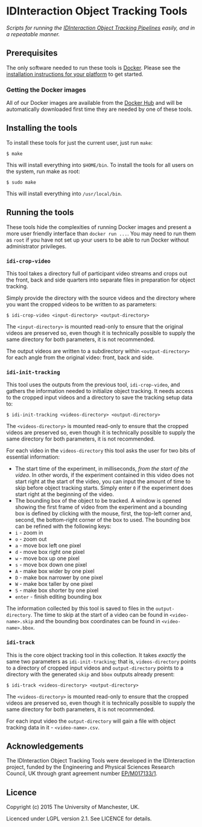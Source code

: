 # IDInteraction Object Tracking Tools

*Scripts for running the [IDInteraction Object Tracking Pipelines][pipelines] easily, and in a repeatable manner.*

## Prerequisites

The only software needed to run these tools is [Docker][docker]. Please see the [installation instructions for your platform][dockerdocs] to get started.

### Getting the Docker images

All of our Docker images are available from the [Docker Hub][dockerhub] and will be automatically downloaded first time they are needed by one of these tools.

## Installing the tools

To install these tools for just the current user, just run `make`:

```shell
$ make
```

This will install everything into `$HOME/bin`. To install the tools for all users on the system, run make as root:

```shell
$ sudo make
```

This will install everything into `/usr/local/bin`.

## Running the tools

These tools hide the complexities of running Docker images and present a more user friendly interface than `docker run ...`. You may need to run them as `root` if you have not set up your users to be able to run Docker without administrator privileges.

### `idi-crop-video`

This tool takes a directory full of participant video streams and crops out the front, back and side quarters into separate files in preparation for object tracking.

Simply provide the directory with the source videos and the directory where you want the cropped videos to be written to as parameters:

```shell
$ idi-crop-video <input-directory> <output-directory>
```

The `<input-directory>` is mounted read-only to ensure that the original videos are preserved so, even though it is technically possible to supply the same directory for both parameters, it is not recommended.

The output videos are written to a subdirectory within `<output-directory>` for each angle from the original video: front, back and side.

### `idi-init-tracking`

This tool uses the outputs from the previous tool, `idi-crop-video`, and gathers the information needed to initialize object tracking. It needs access to the cropped input videos and a directory to save the tracking setup data to:

```shell
$ idi-init-tracking <videos-directory> <output-directory>
```

The `<videos-directory>` is mounted read-only to ensure that the cropped videos are preserved so, even though it is technically possible to supply the same directory for both parameters, it is not recommended.

For each video in the `videos-directory` this tool asks the user for two bits of essential information:

* The start time of the experiment, in milliseconds, *from the start of the video*. In other words, if the experiment contained in this video does not start right at the start of the video, you can input the amount of time to skip before object tracking starts. Simply enter `0` if the experiment does start right at the beginning of the video.
* The bounding box of the object to be tracked. A window is opened showing the first frame of video from the experiment and a bounding box is defined by clicking with the mouse, first, the top-left corner and, second, the bottom-right corner of the box to used. The bounding box can be refined with the following keys:
 * `i` - zoom in
 * `o` - zoom out
 * `a` - move box left one pixel
 * `d` - move box right one pixel
 * `w` - move box up one pixel
 * `s` - move box down one pixel
 * `A` - make box wider by one pixel
 * `D` - make box narrower by one pixel
 * `W` - make box taller by one pixel
 * `S` - make box shorter by one pixel
 * `enter` - finish editing bounding box

The information collected by this tool is saved to files in the `output-directory`. The time to skip at the start of a video can be found in `<video-name>.skip` and the bounding box coordinates can be found in `<video-name>.bbox`.

### `idi-track`

This is the core object tracking tool in this collection. It takes *exactly* the same two parameters as `idi-init-tracking`; that is, `videos-directory` points to a directory of cropped input videos and `output-directory` points to a directory with the generated `skip` and `bbox` outputs already present:

```shell
$ idi-track <videos-directory> <output-directory>
```

The `<videos-directory>` is mounted read-only to ensure that the cropped videos are preserved so, even though it is technically possible to supply the same directory for both parameters, it is not recommended.

For each input video the `output-directory` will gain a file with object tracking data in it - `<video-name>.csv`.

## Acknowledgements

The IDInteraction Object Tracking Tools were developed in the IDInteraction project, funded by the Engineering and Physical Sciences Research Council, UK through grant agreement number [EP/M017133/1][gow].

## Licence

Copyright (c) 2015 The University of Manchester, UK.

Licenced under LGPL version 2.1. See LICENCE for details.

[pipelines]: https://github.com/IDInteraction/processing-pipelines
[docker]: https://www.docker.com/
[dockerdocs]: https://docs.docker.com/
[dockerhub]: https://hub.docker.com/u/idinteraction/
[gow]: http://gow.epsrc.ac.uk/NGBOViewGrant.aspx?GrantRef=EP/M017133/1
